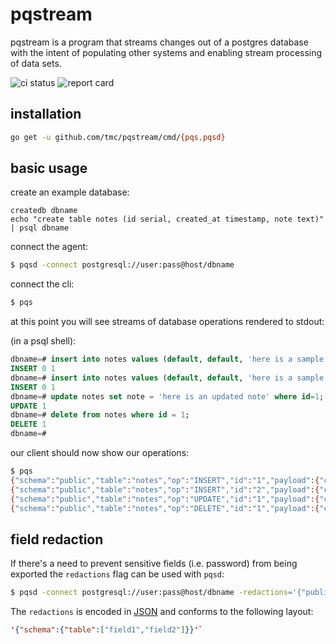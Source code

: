 # pqstream

pqstream is a program that streams changes out of a postgres database with the intent of populating other systems and enabling stream processing of data sets.

![ci status](https://circleci.com/gh/tmc/pqstream.svg?style=shield) ![report card](https://goreportcard.com/badge/github.com/tmc/pqstream)

## installation

```sh
go get -u github.com/tmc/pqstream/cmd/{pqs,pqsd}
```

## basic usage

create an example database:

```
createdb dbname
echo "create table notes (id serial, created_at timestamp, note text)" | psql dbname
```

connect the agent:

```sh
$ pqsd -connect postgresql://user:pass@host/dbname
```

connect the cli:
```sh
$ pqs
```

at this point you will see streams of database operations rendered to stdout:


(in a psql shell):

```sql
dbname=# insert into notes values (default, default, 'here is a sample note');
INSERT 0 1
dbname=# insert into notes values (default, default, 'here is a sample note');
INSERT 0 1
dbname=# update notes set note = 'here is an updated note' where id=1;
UPDATE 1
dbname=# delete from notes where id = 1;
DELETE 1
dbname=#
```

our client should now show our operations:
```sh
$ pqs
{"schema":"public","table":"notes","op":"INSERT","id":"1","payload":{"created_at":null,"id":1,"note":"here is a sample note"}}
{"schema":"public","table":"notes","op":"INSERT","id":"2","payload":{"created_at":null,"id":2,"note":"here is a sample note"}}
{"schema":"public","table":"notes","op":"UPDATE","id":"1","payload":{"created_at":null,"id":1,"note":"here is an updated note"},"changes":{"note":"here is a sample note"}}
{"schema":"public","table":"notes","op":"DELETE","id":"1","payload":{"created_at":null,"id":1,"note":"here is an updated note"}}
```


## field redaction

If there's a need to prevent sensitive fields (i.e. password) from being exported the `redactions` flag can be used with `pqsd`:


```sh
$ pqsd -connect postgresql://user:pass@host/dbname -redactions='{"public":{"users":["password","first_name","last_name","email"]}}'
```

The `redactions` is encoded in [JSON](http://json.org/) and conforms to the following layout: 
``` json
'{"schema":{"table":["field1","field2"]}}'`
```
